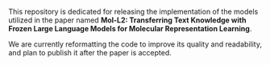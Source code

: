 This repository is dedicated for releasing the implementation of the models utilized in the paper named **Mol-L2: Transferring Text Knowledge with Frozen Large Language Models for Molecular Representation Learning**. 

We are currently reformatting the code to improve its quality and readability, and plan to publish it after the paper is accepted.
